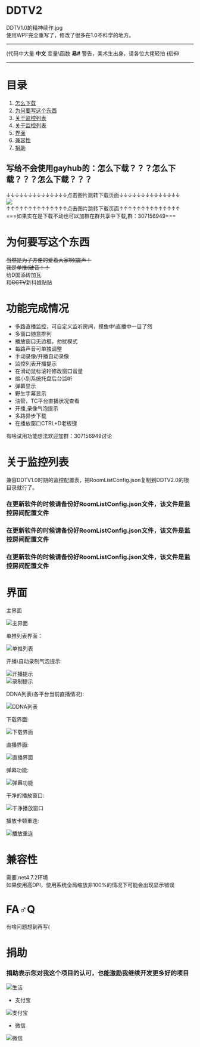 # DDTV2

DDTV1.0的精神续作.jpg  
使用WPF完全重写了，修改了很多在1.0不科学的地方。    
***
(代码中大量 **中文** 变量\函数 **易#** 警告，美术生出身，请各位大佬轻拍 ~~(后仰~~
***
# 目录
1. [怎么下载](https://github.com/CHKZL/DDTV2#%E5%86%99%E7%BB%99%E4%B8%8D%E4%BC%9A%E4%BD%BF%E7%94%A8gayhub%E7%9A%84%E6%80%8E%E4%B9%88%E4%B8%8B%E8%BD%BD%E6%80%8E%E4%B9%88%E4%B8%8B%E8%BD%BD%E6%80%8E%E4%B9%88%E4%B8%8B%E8%BD%BD)
2. [为何要写这个东西](https://github.com/CHKZL/DDTV2#%E4%B8%BA%E4%BD%95%E8%A6%81%E5%86%99%E8%BF%99%E4%B8%AA%E4%B8%9C%E8%A5%BF)
3. [关于监控列表](https://github.com/CHKZL/DDTV2#%E5%85%B3%E4%BA%8E%E7%9B%91%E6%8E%A7%E5%88%97%E8%A1%A8)
4. [关于监控列表](https://github.com/CHKZL/DDTV2#%E5%8A%9F%E8%83%BD%E5%AE%8C%E6%88%90%E6%83%85%E5%86%B5)
5. [界面](https://github.com/CHKZL/DDTV2#%E7%95%8C%E9%9D%A2)  
6. [兼容性](https://github.com/CHKZL/DDTV2#%E5%85%BC%E5%AE%B9%E6%80%A7)  
7. [捐助](https://github.com/CHKZL/DDTV2#%E6%8D%90%E5%8A%A9)  


## 写给不会使用gayhub的：怎么下载？？？怎么下载？？？怎么下载？？？
↓↓↓↓↓↓↓↓↓↓↓↓↓↓点击图片跳转下载页面↓↓↓↓↓↓↓↓↓↓↓↓↓↓  
[![](https://user-images.githubusercontent.com/9378097/54915191-8e3f0f80-4f31-11e9-8bbb-b4f3fb0ead6b.png)](https://github.com/CHKZL/DDTV2/releases/latest)  
↑↑↑↑↑↑↑↑↑↑↑↑↑↑点击图片跳转下载页面↑↑↑↑↑↑↑↑↑↑↑↑↑↑  
===如果实在是下载不动也可以加群在群共享中下载,群：307156949===

# 为何要写这个东西
~~当然是为了方便的爱着大家啊(震声！~~  
~~我是单推(破音！！~~  
给D国添砖加瓦  
和~~CCTV~~新科娘贴贴



# 功能完成情况
* 多路直播监控，可自定义监听房间，摸鱼中\直播中一目了然
* 多窗口随意排列
* 播放窗口无边框，勿扰模式
* 每路声音可单独调整
* 手动录像/开播自动录像
* 监控列表开播提示
* 在滑动鼠标滚轮修改窗口音量
* 缩小到系统托盘后台监听
* 弹幕显示
* 野生字幕显示
* 油管，TC平台直播状况查看
* 开播,录像气泡提示
* 多路异步下载
* 在播放窗口CTRL+D老板键
  
有啥试用功能想法欢迎加群：307156949讨论

# 关于监控列表
兼容DDTV1.0时期的监控配置表，把RoomListConfig.json复制到DDTV2.0的根目录就行了。    

### 在更新软件的时候请备份好RoomListConfig.json文件，该文件是监控房间配置文件
### 在更新软件的时候请备份好RoomListConfig.json文件，该文件是监控房间配置文件
### 在更新软件的时候请备份好RoomListConfig.json文件，该文件是监控房间配置文件

# 界面
主界面

![主界面](https://github.com/CHKZL/DDTV2/blob/master/DDTV_New/%E8%BD%AF%E4%BB%B6%E5%9B%BE/%E9%A6%96%E9%A1%B5.png)

单推列表界面：

![单推列表](https://github.com/CHKZL/DDTV2/blob/master/DDTV_New/%E8%BD%AF%E4%BB%B6%E5%9B%BE/%E5%8D%95%E6%8E%A8%E7%9B%91%E6%8E%A7.png)

开播\自动录制气泡提示:

![开播提示](https://github.com/CHKZL/DDTV2/blob/master/DDTV_New/%E8%BD%AF%E4%BB%B6%E5%9B%BE/%E5%BC%80%E6%92%AD%E6%8F%90%E9%86%92.png)  
![录制提示](https://github.com/CHKZL/DDTV2/blob/master/DDTV_New/%E8%BD%AF%E4%BB%B6%E5%9B%BE/%E5%BD%95%E5%88%B6%E6%8F%90%E7%A4%BA.png)  

DDNA列表(各平台当前直播情况):

![DDNA列表](https://github.com/CHKZL/DDTV2/blob/master/DDTV_New/%E8%BD%AF%E4%BB%B6%E5%9B%BE/DDNA%E5%88%97%E8%A1%A8(%E5%90%84%E5%B9%B3%E5%8F%B0%E5%BD%93%E5%89%8D%E7%9B%B4%E6%92%AD%E6%83%85%E5%86%B5).png)

下载界面:

![下载界面](https://github.com/CHKZL/DDTV2/blob/master/DDTV_New/%E8%BD%AF%E4%BB%B6%E5%9B%BE/%E4%B8%8B%E8%BD%BD%E7%95%8C%E9%9D%A2.png)

直播界面:

![直播界面](https://github.com/CHKZL/DDTV2/blob/master/DDTV_New/%E8%BD%AF%E4%BB%B6%E5%9B%BE/%E6%92%AD%E6%94%BE%E5%87%86%E5%A4%87%E7%95%8C%E9%9D%A2.png)

弹幕功能:

![弹幕功能](https://github.com/CHKZL/DDTV2/blob/master/DDTV_New/%E8%BD%AF%E4%BB%B6%E5%9B%BE/%E6%92%AD%E6%94%BE%E5%BC%B9%E5%B9%95%E7%95%8C%E9%9D%A2.png)

干净的播放窗口:

![干净播放窗口](https://github.com/CHKZL/DDTV2/blob/master/DDTV_New/%E8%BD%AF%E4%BB%B6%E5%9B%BE/%E5%B9%B2%E5%87%80%E6%92%AD%E6%94%BE%E7%95%8C%E9%9D%A2.png)

播放卡顿重连:

![播放重连](https://github.com/CHKZL/DDTV2/blob/master/DDTV_New/%E8%BD%AF%E4%BB%B6%E5%9B%BE/%E5%8D%A1%E9%A1%BF%E9%87%8D%E8%BF%9E.png)

# 兼容性
需要.net4.7.2环境  
如果使用高DPI，使用系统全局缩放非100%的情况下可能会出现显示错误

# FA♂Q
有啥问题想到再写(

# 捐助
### 捐助表示您对我这个项目的认可，也能激励我继续开发更多好的项目

![生活](https://github.com/CHKZL/DDTV2/blob/master/DDTV_New/%E7%94%9F%E6%B4%BB.png)

* 支付宝

![支付宝](https://github.com/CHKZL/DDTV/blob/master/src/ZFB.png)
* 微信

![微信](https://github.com/CHKZL/DDTV/blob/master/src/WX.png)
